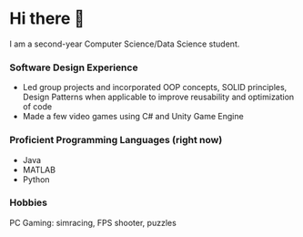 # Hi there 👋

I am a second-year Computer Science/Data Science student.

### Software Design Experience
- Led group projects and incorporated OOP concepts, SOLID principles, Design Patterns when applicable to improve reusability and optimization of code
- Made a few video games using C# and Unity Game Engine

### Proficient Programming Languages (right now)
- Java
- MATLAB
- Python

### Hobbies
PC Gaming: simracing, FPS shooter, puzzles
